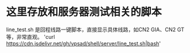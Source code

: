 # 这里存放和服务器测试相关的脚本
line_test.sh 是回程线路一键脚本，直接显示具体线路，如CN2 GIA、CN2 GT等，非常直观。
'curl https://cdn.jsdelivr.net/gh/vpsad/shell/server/line_test.sh|bash'
